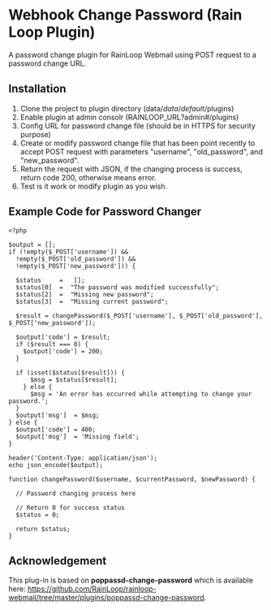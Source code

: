 # Webhook Change Password (Rain Loop Plugin)
A password change plugin for RainLoop Webmail using POST request to a password change URL.

## Installation
1. Clone the project to plugin directory (data/_data_/_default_/plugins)
2. Enable plugin at admin consolr (RAINLOOP_URL?admin#/plugins)
3. Config URL for password change file (should be in HTTPS for security purpose)
4. Create or modify password change file that has been point recently to accept POST request with parameters "username", "old_password", and "new_password".
5. Return the request with JSON, if the changing process is success, return code 200, otherwise means error.
6. Test is it work or modify plugin as you wish.

## Example Code for Password Changer
    <?php
    
    $output = [];
    if (!empty($_POST['username']) &&
      !empty($_POST['old_password']) &&
      !empty($_POST['new_password'])) {
    
      $status     =   [];
      $status[0]  =  "The password was modified successfully";
      $status[2]  =  "Missing new password";
      $status[3]  =  "Missing current password";
    
      $result = changePassword($_POST['username'], $_POST['old_password'], $_POST['new_password']);
    
      $output['code'] = $result;
      if ($result === 0) {
        $output['code'] = 200;
      }
    
      if (isset($status[$result])) {
          $msg = $status[$result];
        } else {
          $msg = 'An error has occurred while attempting to change your password.';
      }
      $output['msg']  = $msg;
    } else {
      $output['code'] = 400;
      $output['msg']  = 'Missing field';
    }
    
    header('Content-Type: application/json');
    echo json_encode($output);
    
    function changePassword($username, $currentPassword, $newPassword) {
    
      // Password changing process here
      
      // Return 0 for success status
      $status = 0;
    
      return $status;
    }

## Acknowledgement
This plug-in is based on **poppassd-change-password** which is available here: https://github.com/RainLoop/rainloop-webmail/tree/master/plugins/poppassd-change-password.
